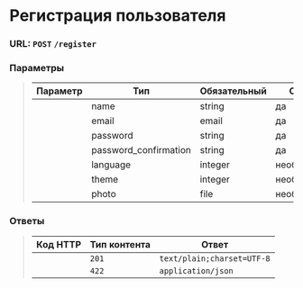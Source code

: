 # Регистрация пользователя

### URL: `POST` `/register`

### Параметры

> | Параметр              | Тип     | Обязательный   | Описание                                                           |
> |-----------------------|---------|----------------|--------------------------------------------------------------------|
>|| name                  | string  | да             | Имя пользователя                                                   |
>|| email                 | email   | да             | Электронная почта пользователя (должна быть уникальной)            |
>|| password              | string  | да             | Пароль пользователя (должен совпадать с подтверждением)            |
>|| password_confirmation | string  | да             | Подтверждение пароля пользователя                                  |
>|| language              | integer | необязательный | Язык пользователя                                                  |
>|| theme                 | integer | необязательный | Тема пользовательского интерфейса                                  |
>|| photo                 | file    | необязательный | Фотография пользователя (допустимые форматы: `jpeg`, `png`, `jpg`) |

### Ответы

> | Код HTTP | Тип контента               | Ответ                                                               |
> |----------|----------------------------|---------------------------------------------------------------------|
>|| `201`    | `text/plain;charset=UTF-8` | `{"token": user_token}`                                             |
>|| `422`    | `application/json`         | `{"message": "The __ field is required", "errors": {"name": "", ...}` |


